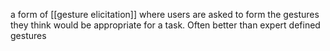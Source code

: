 a form of [[gesture elicitation]] where users are asked to form the gestures they think would be appropriate for a task. Often better than expert defined gestures
